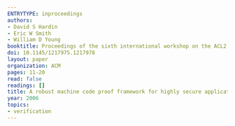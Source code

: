 ```yaml
---
ENTRYTYPE: inproceedings
authors:
- David S Hardin
- Eric W Smith
- William D Young
booktitle: Proceedings of the sixth international workshop on the ACL2 theorem prover and its applications
doi: 10.1145/1217975.1217978
layout: paper
organization: ACM
pages: 11-20
read: false
readings: []
title: A robust machine code proof framework for highly secure applications
year: 2006
topics:
- verification
---
```

